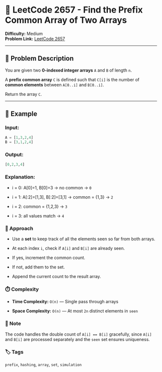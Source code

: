 # 🔁 LeetCode 2657 - Find the Prefix Common Array of Two Arrays

**Difficulty:** Medium  
**Problem Link:** [LeetCode 2657](https://leetcode.com/problems/find-the-prefix-common-array-of-two-arrays/)

---

## 📘 Problem Description

You are given two **0-indexed integer arrays** `A` and `B` of length `n`.

A **prefix common array** `C` is defined such that `C[i]` is the number of **common elements** between `A[0..i]` and `B[0..i]`.

Return the array `C`.

---

## 🧪 Example

### Input:
```python
A = [1,3,2,4]
B = [3,1,2,4]
```

### Output:
```python
[0,2,3,4]
```

### Explanation:
- i = 0: A[0]=1, B[0]=3 → no common → `0`

- i = 1: A[:2]=[1,3], B[:2]=[3,1] → common = {1,3} → `2`

- i = 2: common = {1,2,3} → `3`

- i = 3: all values match → `4`

### 🧠 Approach

- Use a **set** to keep track of all the elements seen so far from both arrays.

- At each index `i`, check if `A[i]` and `B[i]` are already seen.

- If yes, increment the common count.

- If not, add them to the set.

- Append the current count to the result array.

### ⏱️ Complexity

- **Time Complexity:** `O(n)` — Single pass through arrays

- **Space Complexity:** `O(n)` — At most `2n` distinct elements in `seen`

### 🧼 Note

The code handles the double count of `A[i] == B[i]` gracefully, since `A[i]` and `B[i]` are processed separately and the `seen` set ensures uniqueness.

### 🏷️ Tags

`prefix`, `hashing`, `array`, `set`, `simulation` 